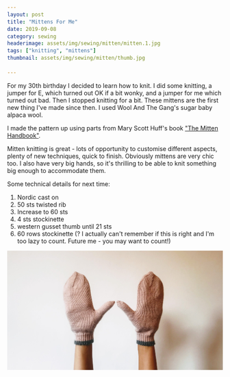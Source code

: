 ```yaml
---
layout: post
title: "Mittens For Me"
date: 2019-09-08
category: sewing
headerimage: assets/img/sewing/mitten/mitten.1.jpg
tags: ["knitting", "mittens"]
thumbnail: assets/img/sewing/mitten/thumb.jpg

---
```


For my 30th birthday I decided to learn how to knit. I did some knitting, a jumper for E, which turned out OK if a bit wonky, and a jumper for me which turned out bad. Then I stopped knitting for a bit. These mittens are the first new thing I've made since then. I used Wool And The Gang's sugar baby alpaca wool.

I made the pattern up using parts from Mary Scott Huff's book ["The Mitten Handbook"](https://www.goodreads.com/book/show/34227579-the-mitten-handbook).

Mitten knitting is great - lots of opportunity to customise different aspects, plenty of new techniques, quick to finish. Obviously mittens are very chic too. I also have very big hands, so it's thrilling to be able to knit something big enough to accommodate them.

Some technical details for next time:

1. Nordic cast on
1. 50 sts twisted rib
1. Increase to 60 sts
1. 4 sts stockinette
1. western gusset thumb until 21 sts
1. 60 rows stockinette (? I actually can't remember if this is right and I'm too lazy to count. Future me - you may want to count!)


![Mittens on](/assets/img/sewing/mitten/mitten.2.jpg)
